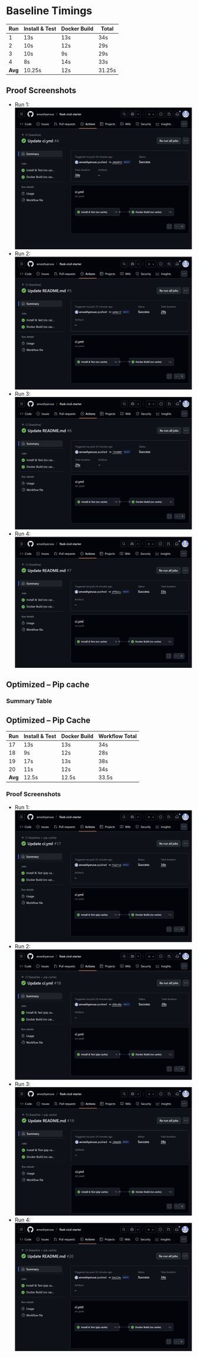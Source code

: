 # Baseline Timings

| Run | Install & Test | Docker Build | Total |
|-----|----------------|--------------|-------|
| 1   | 13s            | 13s          | 34s   |
| 2   | 10s            | 12s          | 29s   |
| 3   | 10s            | 9s           | 29s   |
| 4   | 8s             | 14s          | 33s   |
| **Avg** | 10.25s     | 12s          | 31.25s|

## Proof Screenshots
- Run 1: ![Run 1](./run-1.png)
- Run 2: ![Run 2](./run-2.png)
- Run 3: ![Run 3](./run-3.png)
- Run 4: ![Run 4](./run-4.png)

## Optimized – Pip cache

### Summary Table

## Optimized – Pip Cache

| Run | Install & Test | Docker Build | Workflow Total |
|-----|----------------|--------------|----------------|
| 17  | 13s            | 13s          | 34s            |
| 18  | 9s             | 12s          | 28s            |
| 19  | 17s            | 13s          | 38s            |
| 20  | 11s            | 12s          | 34s            |
| **Avg** | 12.5s      | 12.5s        | 33.5s          |

### Proof Screenshots
- Run 1: ![Run 1 with pip cache](./pip-cache-1.png)
- Run 2: ![Run 2 with pip cache](./pip-cache-2.png)
- Run 3: ![Run 3 with pip cache](./pip-cache-3.png)
- Run 4: ![Run 4 with pip cache](./pip-cache-4.png)

